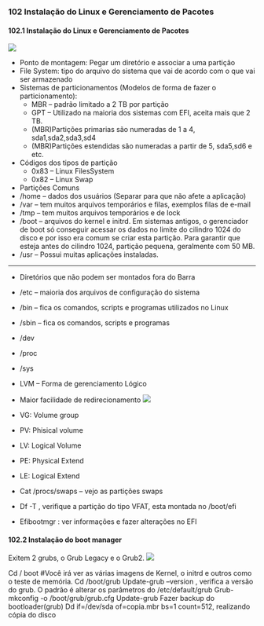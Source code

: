 ### 102 Instalação do Linux e Gerenciamento de Pacotes

#### 102.1 Instalação do Linux e Gerenciamento de Pacotes
![](img/img006.png)

- Ponto de montagem: Pegar um diretório e associar a uma partição
- File System: tipo do arquivo do sistema que vai de acordo com o que vai ser armazenado
- Sistemas de particionamentos (Modelos de forma de fazer o particionamento):
   - MBR – padrão limitado a 2 TB por partição
   - GPT – Utilizado na maioria dos sistemas com EFI, aceita mais que 2 TB.
   - (MBR)Partições primarias são numeradas de 1 a 4, sda1,sda2,sda3,sd4
   - (MBR)Partições estendidas são numeradas a partir de 5, sda5,sd6 e etc.
- Códigos dos tipos de partição
   - 0x83 – Linux FilesSystem
   - 0x82 – Linux Swap
- Partições Comuns
- /home – dados dos usuários (Separar para que não afete a aplicação)
- /var – tem muitos arquivos temporários e filas, exemplos filas de e-mail
- /tmp – tem muitos arquivos temporários e de lock
- /boot – arquivos do kernel e initrd. Em sistemas antigos, o gerenciador de boot só conseguir acessar os dados no limite do cilindro 1024 do disco e por isso era comum se criar esta partição. Para garantir que esteja antes do cilindro 1024, partição pequena, geralmente com 50 MB.
- /usr – Possui muitas aplicações instaladas.
----------------------------------------------
- Diretórios que não podem ser montados fora do Barra
- /etc – maioria dos arquivos de configuração do sistema
- /bin – fica os comandos, scripts e programas utilizados no Linux
- /sbin – fica os comandos, scripts e programas
- /dev
- /proc
- /sys

- LVM – Forma de gerenciamento Lógico
- Maior facilidade de redirecionamento
![](img/img0007.png)
- VG: Volume group
- PV: Phisical volume
- LV: Logical Volume
- PE: Physical Extend
- LE: Logical Extend
- Cat /procs/swaps – vejo as partições swaps
- Df -T , verifique a partição do tipo VFAT, esta montada no /boot/efi
- Efibootmgr : ver informações e fazer alterações no EFI

#### 102.2 Instalação do boot manager
Exitem 2 grubs, o Grub Legacy e o Grub2.
![](img/img0008.png)

Cd / boot
#Você irá ver as várias imagens de Kernel, o initrd e outros como o teste de memória.
Cd /boot/grub
 Update-grub –version , verifica a versão do grub.
O padrão é alterar os parâmetros do /etc/default/grub
Grub-mkconfig -o /boot/grub/grub.cfg
Update-grub
Fazer backup do bootloader(grub)
Dd if=/dev/sda of=copia.mbr bs=1 count=512, realizando cópia do disco
